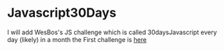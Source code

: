 # Javascript30Days
I will add WesBos's JS challenge which is called 30daysJavascript every day (likely) in a month
the First challenge is [here](https://github.com/gterzierol/Javascript30Days/blob/master/Javascript30Days/DrumKit_JS_JS30_Day1-master)
